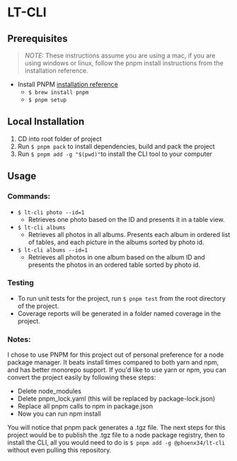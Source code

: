 # LT-CLI

## Prerequisites

> _NOTE:_ These instructions assume you are using a mac, if you are using windows or linux, follow the pnpm install instructions from the installation reference.

- Install PNPM [installation reference](https://pnpm.io/installation)
  - `$ brew install pnpm`
  - `$ pnpm setup`

## Local Installation

1. CD into root folder of project
2. Run `$ pnpm pack` to install dependencies, build and pack the project
3. Run `$ pnpm add -g "$(pwd)"`to install the CLI tool to your computer

## Usage

### Commands:

- `$ lt-cli photo --id=1`
  - Retrieves one photo based on the ID and presents it in a table view.
- `$ lt-cli albums`
  - Retrieves all photos in all albums. Presents each album in ordered list of tables, and each picture in the albums sorted by photo id.
- `$ lt-cli albums --id=1`
  - Retrieves all photos in one album based on the album ID and presents the photos in an ordered table sorted by photo id.

### Testing

- To run unit tests for the project, run `$ pnpm test` from the root directory of the project.
- Coverage reports will be generated in a folder named coverage in the project.

### Notes:
I chose to use PNPM for this project out of personal preference for a node package manager. It beats install times compared to both yarn and npm, and has better monorepo support. If you'd like to use yarn or npm, you can convert the project easily by following these steps:

- Delete node_modules
- Delete pnpm_lock.yaml (this will be replaced by package-lock.json)
- Replace all pnpm calls to npm in package.json
- Now you can run npm install

You will notice that pnpm pack generates a .tgz file. The next steps for this project would be to publish the .tgz file to a node package registry, then to install the CLI, all you would need to do is `$ pnpm add -g @phoenx34/lt-cli` without even pulling this repository.

